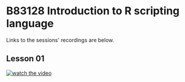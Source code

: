 # B83128 Introduction to R scripting language

Links to the sessions' recordings are below.


## Lesson 01

[
    ![watch the video](
        https://img.youtube.com/vi/iPqUM4Vy-Uk/maxresdefault.jpg
    )
](
    https://youtu.be/iPqUM4Vy-Uk
)

